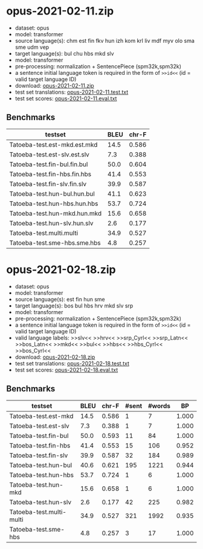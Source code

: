 # opus-2021-02-11.zip

* dataset: opus
* model: transformer
* source language(s): chm est fin fkv hun izh kom krl liv mdf myv olo sma sme udm vep
* target language(s): bul chu hbs mkd slv
* model: transformer
* pre-processing: normalization + SentencePiece (spm32k,spm32k)
* a sentence initial language token is required in the form of `>>id<<` (id = valid target language ID)
* download: [opus-2021-02-11.zip](https://object.pouta.csc.fi/Tatoeba-MT-models/fiu-zls/opus-2021-02-11.zip)
* test set translations: [opus-2021-02-11.test.txt](https://object.pouta.csc.fi/Tatoeba-MT-models/fiu-zls/opus-2021-02-11.test.txt)
* test set scores: [opus-2021-02-11.eval.txt](https://object.pouta.csc.fi/Tatoeba-MT-models/fiu-zls/opus-2021-02-11.eval.txt)

## Benchmarks

| testset               | BLEU  | chr-F |
|-----------------------|-------|-------|
| Tatoeba-test.est-mkd.est.mkd 	| 14.5 	| 0.586 |
| Tatoeba-test.est-slv.est.slv 	| 7.3 	| 0.388 |
| Tatoeba-test.fin-bul.fin.bul 	| 50.0 	| 0.604 |
| Tatoeba-test.fin-hbs.fin.hbs 	| 41.4 	| 0.553 |
| Tatoeba-test.fin-slv.fin.slv 	| 39.9 	| 0.587 |
| Tatoeba-test.hun-bul.hun.bul 	| 41.1 	| 0.623 |
| Tatoeba-test.hun-hbs.hun.hbs 	| 53.7 	| 0.724 |
| Tatoeba-test.hun-mkd.hun.mkd 	| 15.6 	| 0.658 |
| Tatoeba-test.hun-slv.hun.slv 	| 2.6 	| 0.177 |
| Tatoeba-test.multi.multi 	| 34.9 	| 0.527 |
| Tatoeba-test.sme-hbs.sme.hbs 	| 4.8 	| 0.257 |





# opus-2021-02-18.zip

* dataset: opus
* model: transformer
* source language(s): est fin hun sme
* target language(s): bos bul hbs hrv mkd slv srp
* model: transformer
* pre-processing: normalization + SentencePiece (spm32k,spm32k)
* a sentence initial language token is required in the form of `>>id<<` (id = valid target language ID)
* valid language labels: >>slv<< >>hrv<< >>srp_Cyrl<< >>srp_Latn<< >>bos_Latn<< >>mkd<< >>bul<< >>hbs<< >>hbs_Cyrl<< >>bos_Cyrl<<
* download: [opus-2021-02-18.zip](https://object.pouta.csc.fi/Tatoeba-MT-models/fiu-zls/opus-2021-02-18.zip)
* test set translations: [opus-2021-02-18.test.txt](https://object.pouta.csc.fi/Tatoeba-MT-models/fiu-zls/opus-2021-02-18.test.txt)
* test set scores: [opus-2021-02-18.eval.txt](https://object.pouta.csc.fi/Tatoeba-MT-models/fiu-zls/opus-2021-02-18.eval.txt)

## Benchmarks

| testset | BLEU  | chr-F | #sent | #words | BP |
|---------|-------|-------|-------|--------|----|
| Tatoeba-test.est-mkd 	| 14.5 	| 0.586 	| 1 	| 7 	| 1.000 |
| Tatoeba-test.est-slv 	| 7.3 	| 0.388 	| 1 	| 7 	| 1.000 |
| Tatoeba-test.fin-bul 	| 50.0 	| 0.593 	| 11 	| 84 	| 1.000 |
| Tatoeba-test.fin-hbs 	| 41.4 	| 0.553 	| 15 	| 106 	| 0.952 |
| Tatoeba-test.fin-slv 	| 39.9 	| 0.587 	| 32 	| 184 	| 0.989 |
| Tatoeba-test.hun-bul 	| 40.6 	| 0.621 	| 195 	| 1221 	| 0.944 |
| Tatoeba-test.hun-hbs 	| 53.7 	| 0.724 	| 1 	| 6 	| 1.000 |
| Tatoeba-test.hun-mkd 	| 15.6 	| 0.658 	| 1 	| 6 	| 1.000 |
| Tatoeba-test.hun-slv 	| 2.6 	| 0.177 	| 42 	| 225 	| 0.982 |
| Tatoeba-test.multi-multi 	| 34.9 	| 0.527 	| 321 	| 1992 	| 0.935 |
| Tatoeba-test.sme-hbs 	| 4.8 	| 0.257 	| 3 	| 17 	| 1.000 |

